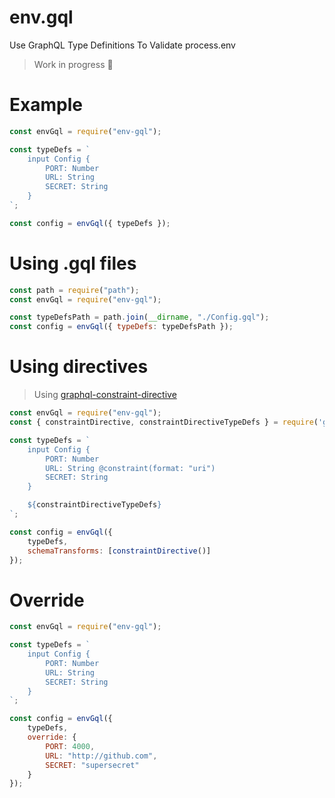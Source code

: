 # env.gql
Use GraphQL Type Definitions To Validate process.env

> Work in progress 🚧

# Example

```js
const envGql = require("env-gql");

const typeDefs = `
    input Config {
        PORT: Number
        URL: String
        SECRET: String
    }
`;

const config = envGql({ typeDefs });
```

# Using .gql files
```js
const path = require("path");
const envGql = require("env-gql");

const typeDefsPath = path.join(__dirname, "./Config.gql");
const config = envGql({ typeDefs: typeDefsPath });
```

# Using directives
> Using [graphql-constraint-directive](https://www.npmjs.com/package/graphql-constraint-directive)

```js
const envGql = require("env-gql");
const { constraintDirective, constraintDirectiveTypeDefs } = require('graphql-constraint-directive')

const typeDefs = `
    input Config {
        PORT: Number 
        URL: String @constraint(format: "uri")
        SECRET: String 
    }

    ${constraintDirectiveTypeDefs}
`;

const config = envGql({ 
    typeDefs,
    schemaTransforms: [constraintDirective()]
});
```

# Override
```js
const envGql = require("env-gql");

const typeDefs = `
    input Config {
        PORT: Number
        URL: String
        SECRET: String
    }
`;

const config = envGql({ 
    typeDefs,
    override: {
        PORT: 4000, 
        URL: "http://github.com",
        SECRET: "supersecret"
    }
});
```